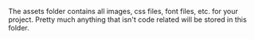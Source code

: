 The assets folder contains all images, css files, font files, etc. for your project. Pretty much anything that isn't code related will be stored in this folder.